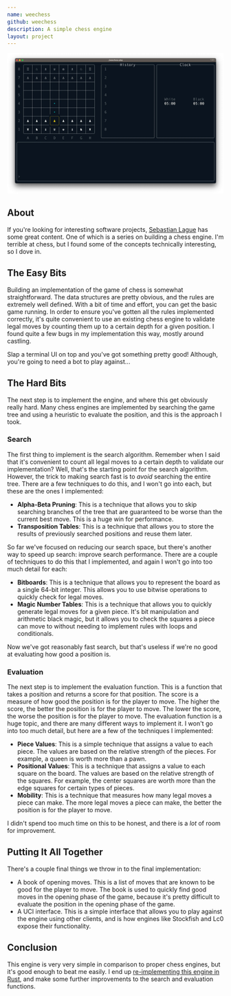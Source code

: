 ```yaml
---
name: weechess
github: weechess
description: A simple chess engine
layout: project
---
```


![Screenshot of Weechess](/assets/screenshots/weechess-01.webp)

## About

If you're looking for interesting software projects,
[Sebastian Lague](https://www.youtube.com/@SebastianLague) has
some great content. One of which is a series on building a chess engine. I'm terrible
at chess, but I found some of the concepts technically interesting, so I dove in.

## The Easy Bits

Building an implementation of the game of chess is somewhat straightforward. The data structures
are pretty obvious, and the rules are extremely well defined. With a bit of time
and effort, you can get the basic game running. In order to ensure you've gotten all
the rules implemented correctly, it's quite convenient to use an existing chess engine
to validate legal moves by counting them up to a certain depth for a given position. I
found quite a few bugs in my implementation this way, mostly around castling.

Slap a terminal UI on top and you've got something pretty good! Although, you're going
to need a bot to play against...

## The Hard Bits

The next step is to implement the engine, and where this get obviously really hard. Many chess
engines are implemented by searching the game tree and using a heuristic to evaluate the position,
and this is the approach I took.

### Search

The first thing to implement is the search algorithm. Remember when I said that it's convenient 
to count all legal moves to a certain depth to validate our implementation? Well, that's the
starting point for the search algorithm. However, the trick to making search fast is to _avoid_
searching the entire tree. There are a few techniques to do this, and I won't go into each,
but these are the ones I implemented:
 - **Alpha-Beta Pruning**: This is a technique that allows you to skip searching branches of the tree
   that are guaranteed to be worse than the current best move. This is a huge win for performance.
 - **Transposition Tables**: This is a technique that allows you to store the results of previously
   searched positions and reuse them later.

So far we've focused on reducing our search space, but there's another way to speed up search: improve
search performance. There are a couple of techniques to do this that I implemented, and again I won't
go into too much detail for each:
 - **Bitboards**: This is a technique that allows you to represent the board as a single 64-bit integer. This
   allows you to use bitwise operations to quickly check for legal moves.
 - **Magic Number Tables**: This is a technique that allows you to quickly generate legal moves for a given
   piece. It's bit manipulation and arithmetic black magic, but it allows you to check the squares a piece
   can move to without needing to implement rules with loops and conditionals.

Now we've got reasonably fast search, but that's useless if we're no good at evaluating how good a position is.

### Evaluation

The next step is to implement the evaluation function. This is a function that takes a position and returns a score
for that position. The score is a measure of how good the position is for the player to move. The higher the score,
the better the position is for the player to move. The lower the score, the worse the position is for the player to move.
The evaluation function is a huge topic, and there are many different ways to implement it. I won't go into
too much detail, but here are a few of the techniques I implemented:
 - **Piece Values**: This is a simple technique that assigns a value to each piece. The values are based on the
   relative strength of the pieces. For example, a queen is worth more than a pawn.
 - **Positional Values**: This is a technique that assigns a value to each square on the board. The values are
   based on the relative strength of the squares. For example, the center squares are worth more than the edge
   squares for certain types of pieces.
 - **Mobility**: This is a technique that measures how many legal moves a piece can make. The more legal moves
   a piece can make, the better the position is for the player to move.

I didn't spend too much time on this to be honest, and there is a _lot_ of room for improvement.

## Putting It All Together

There's a couple final things we throw in to the final implementation:
 * A book of opening moves. This is a list of moves that are known to be good for the player to move. The
   book is used to quickly find good moves in the opening phase of the game, because it's pretty difficult
   to evaluate the position in the opening phase of the game.
 * A UCI interface. This is a simple interface that allows you to play against the engine using other clients,
   and is how engines like Stockfish and Lc0 expose their functionality.

## Conclusion

This engine is very very simple in comparison to proper chess engines, but it's good enough to beat me easily.
I end up [re-implementing this engine in Rust](/projects/weechess-rs), and make some further improvements
to the search and evaluation functions.
